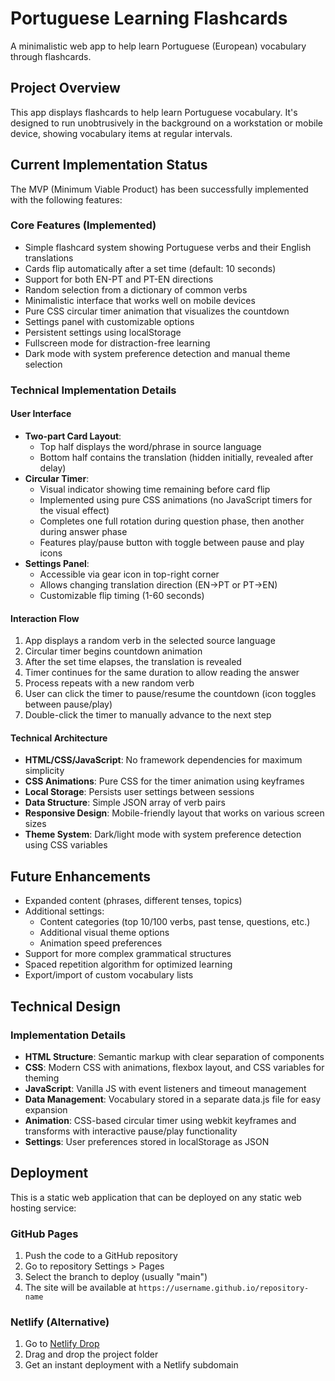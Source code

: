 # Portuguese Learning Flashcards

A minimalistic web app to help learn Portuguese (European) vocabulary through flashcards.

## Project Overview

This app displays flashcards to help learn Portuguese vocabulary. It's designed to run unobtrusively in the background on a workstation or mobile device, showing vocabulary items at regular intervals.

## Current Implementation Status

The MVP (Minimum Viable Product) has been successfully implemented with the following features:

### Core Features (Implemented)
- Simple flashcard system showing Portuguese verbs and their English translations
- Cards flip automatically after a set time (default: 10 seconds)
- Support for both EN-PT and PT-EN directions
- Random selection from a dictionary of common verbs
- Minimalistic interface that works well on mobile devices
- Pure CSS circular timer animation that visualizes the countdown
- Settings panel with customizable options
- Persistent settings using localStorage
- Fullscreen mode for distraction-free learning
- Dark mode with system preference detection and manual theme selection

### Technical Implementation Details

#### User Interface
- **Two-part Card Layout**: 
  - Top half displays the word/phrase in source language
  - Bottom half contains the translation (hidden initially, revealed after delay)
- **Circular Timer**: 
  - Visual indicator showing time remaining before card flip
  - Implemented using pure CSS animations (no JavaScript timers for the visual effect)
  - Completes one full rotation during question phase, then another during answer phase
  - Features play/pause button with toggle between pause and play icons
- **Settings Panel**: 
  - Accessible via gear icon in top-right corner
  - Allows changing translation direction (EN→PT or PT→EN)
  - Customizable flip timing (1-60 seconds)

#### Interaction Flow
1. App displays a random verb in the selected source language
2. Circular timer begins countdown animation
3. After the set time elapses, the translation is revealed
4. Timer continues for the same duration to allow reading the answer
5. Process repeats with a new random verb
6. User can click the timer to pause/resume the countdown (icon toggles between pause/play)
7. Double-click the timer to manually advance to the next step

#### Technical Architecture
- **HTML/CSS/JavaScript**: No framework dependencies for maximum simplicity
- **CSS Animations**: Pure CSS for the timer animation using keyframes
- **Local Storage**: Persists user settings between sessions
- **Data Structure**: Simple JSON array of verb pairs
- **Responsive Design**: Mobile-friendly layout that works on various screen sizes
- **Theme System**: Dark/light mode with system preference detection using CSS variables

## Future Enhancements
- Expanded content (phrases, different tenses, topics)
- Additional settings:
  - Content categories (top 10/100 verbs, past tense, questions, etc.)
  - Additional visual theme options
  - Animation speed preferences
- Support for more complex grammatical structures
- Spaced repetition algorithm for optimized learning
- Export/import of custom vocabulary lists

## Technical Design

### Implementation Details
- **HTML Structure**: Semantic markup with clear separation of components
- **CSS**: Modern CSS with animations, flexbox layout, and CSS variables for theming
- **JavaScript**: Vanilla JS with event listeners and timeout management
- **Data Management**: Vocabulary stored in a separate data.js file for easy expansion
- **Animation**: CSS-based circular timer using webkit keyframes and transforms with interactive pause/play functionality
- **Settings**: User preferences stored in localStorage as JSON

## Deployment

This is a static web application that can be deployed on any static web hosting service:

### GitHub Pages
1. Push the code to a GitHub repository
2. Go to repository Settings > Pages
3. Select the branch to deploy (usually "main")
4. The site will be available at `https://username.github.io/repository-name`

### Netlify (Alternative)
1. Go to [Netlify Drop](https://app.netlify.com/drop)
2. Drag and drop the project folder
3. Get an instant deployment with a Netlify subdomain
